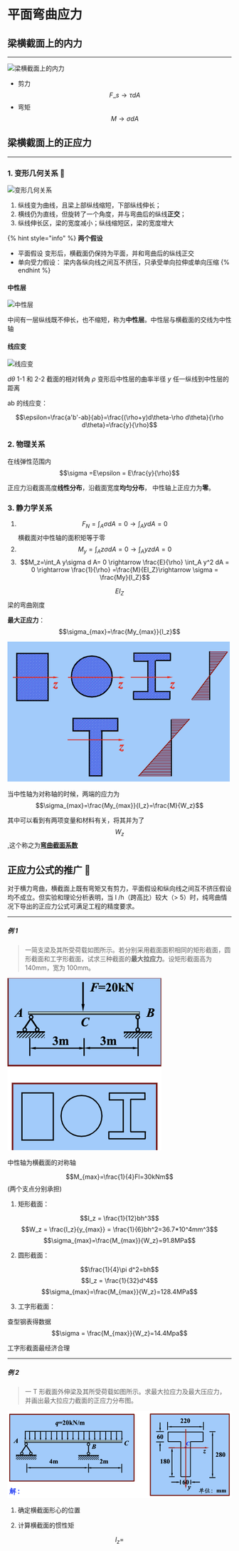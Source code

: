 # 平面弯曲应力

## 梁横截面上的内力

---

![梁横截面上的内力](../img/梁横截面上的内力.png)

-   剪力 $$F\_s \rightarrow \tau dA$$
-   弯矩 $$M \rightarrow \sigma dA$$

## 梁横截面上的正应力

---

### 1. 变形几何关系 📐

![变形几何关系](../img/平面弯曲几何关系.png)

1. 纵线变为曲线，且梁上部纵线缩短，下部纵线伸长；
2. 横线仍为直线，但旋转了一个角度，并与弯曲后的纵线**正交**；
3. 纵线伸长区，梁的宽度减小；纵线缩短区，梁的宽度增大

{% hint style="info" %}
**两个假设**

-   平面假设 变形后，横截面仍保持为平面，并和弯曲后的纵线正交
-   单向受力假设： 梁内各纵向线之间互不挤压，只承受单向拉伸或单向压缩
    {% endhint %}

#### **中性层**

![中性层](../img/中性层.png)

中间有一层纵线既不伸长，也不缩短，称为**中性层**。中性层与横截面的交线为中性轴

#### 线应变

![线应变](../img/线应变示意图.png)

$d\theta$ 1-1 和 2-2 截面的相对转角 $\rho$ 变形后中性层的曲率半径 $y$ 任一纵线到中性层的距离

ab 的线应变：

$$\epsilon=\frac{a'b'-ab}{ab}=\frac{(\rho+y)d\theta-\rho d\theta}{\rho d\theta}=\frac{y}{\rho}$$

### 2. 物理关系

在线弹性范围内 $$\sigma =E\epsilon = E\frac{y}{\rho}$$

正应力沿截面高度**线性分布**，沿截面宽度**均匀分布**， 中性轴上正应力为**零**。

### 3. 静力学关系

1. $$F_N=\int_A \sigma dA = 0 \rightarrow \int_A y dA = 0$$ 横截面对中性轴的面积矩等于零
2. $$M_y=\int_A z\sigma d A= 0 \rightarrow \int_A yz dA = 0$$
3. $$M_z=\int_A y\sigma d A= 0 \rightarrow \frac{E}{\rho} \int_A y^2 dA = 0 \rightarrow \frac{1}{\rho} =\frac{M}{EI_Z}\rightarrow \sigma = \frac{My}{I_Z}$$

$$EI_Z$$ 梁的弯曲刚度

**最大正应力**：$$\sigma_{max}=\frac{My_{max}}{I_z}$$

![中性轴位置示例](./img/13-中性轴位置示例.png)

当中性轴为对称轴的时候，两端的应力为$$\sigma_{max}=\frac{My_{max}}{I_z}=\frac{M}{W_z}$$

其中可以看到有两项变量和材料有关，将其并为了$$W_z$$,这个称之为[**弯曲截面系数**](./wiki.md#弯曲截面系数)

## 正应力公式的推广 📝

对于横力弯曲，横截面上既有弯矩又有剪力，平面假设和纵向线之间互不挤压假设均不成立。但实验和理论分析表明，当 l /h（跨高比）较大（> 5）时，纯弯曲情况下导出的正应力公式可满足工程的精度要求。

---

##### 例 1

> 一简支梁及其所受荷载如图所示。若分别采用截面面积相同的矩形截面，圆形截面和工字形截面，试求三种截面的**最大拉应力**。设矩形截面高为 140mm，宽为 100mm。

![例 1](./img/13-ex-1.png)

中性轴为横截面的对称轴

$$M_{max}=\frac{1}{4}Fl=30kNm$$(两个支点分别承担)

1. 矩形截面：

$$I_z = \frac{1}{12}bh^3$$
$$W_z = \frac{I_z}{y_{max}} = \frac{1}{6}bh^2=36.7*10^4mm^3$$
$$\sigma_{max}=\frac{M_{max}}{W_z}=91.8MPa$$

2. 圆形截面：

$$\frac{1}{4}\pi d^2=bh$$
$$I_z = \frac{1}{32}d^4$$
$$\sigma_{max}=\frac{M_{max}}{W_z}=128.4MPa$$

3. 工字形截面：

查型钢表得数据
$$\sigma = \frac{M_{max}}{W_z}=14.4Mpa$$

工字形截面最经济合理

---

##### 例 2

> 一 T 形截面外伸梁及其所受荷载如图所示。求最大拉应力及最大压应力，并画出最大拉应力截面的正应力分布图。

![例 2](./img/13-ex-2.png)

1. 确定横截面形心的位置

2. 计算横截面的惯性矩

$$I_z = $$
